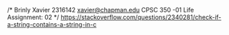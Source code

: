 /*
Brinly Xavier
2316142
xavier@chapman.edu
CPSC 350 -01
Life Assignment: 02
*/
https://stackoverflow.com/questions/2340281/check-if-a-string-contains-a-string-in-c
